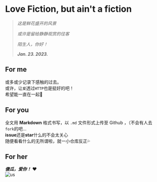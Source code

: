 # Love Fiction, but ain't a fiction

> *这是鲜花盛开的风景*  
> 
> *或许是留给静静观赏的往客*
>
> *陌生人，你好！*
>
> ***Jan. 23. 2023.***

## For me
或多或少记录下感触的过去。  
或许，让`爱`透过`HTTP`也是挺好的吧！  
希望能一直在一起🥰

## For you
全文用 **Markdown** 格式书写，以 `.md` 文件形式上传至 Github ，（不会有人去`fork`的吧...  
**issue**还是**star**什么的不会太关心  
随便看看什么的无所谓啦，就一小仓库反正💦

## For her
***傻瓜，爱你！*** ❤️  
![us](https://i.328888.xyz/2023/01/23/OM7Yx.jpeg)
